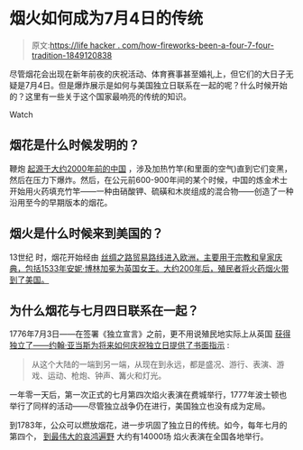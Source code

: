# 烟火如何成为7月4日的传统

> 原文:[https://life hacker . com/how-fireworks-been-a-four-7-four-tradition-1849120838](https://lifehacker.com/how-fireworks-became-a-fourth-of-july-tradition-1849120838)

尽管烟花会出现在新年前夜的庆祝活动、体育赛事甚至婚礼上，但它们的大日子无疑是7月4日。但是爆炸展示是如何与美国独立日联系在一起的呢？什么时候开始的？这里有一些关于这个国家最响亮的传统的知识。

Watch

## 烟花是什么时候发明的？

鞭炮 [起源于大约2000年前的中国](https://www.farmersalmanac.com/fourth-july-independence-day) ，涉及加热竹竿(和里面的空气)直到它们变黑，然后在压力下爆炸。然后，在公元前600-900年间的某个时候，中国的炼金术士开始用火药填充竹竿——一种由硝酸钾、硫磺和木炭组成的混合物——创造了一种沿用至今的早期版本的烟花。

## 烟火是什么时候来到美国的？

13世纪 时，烟花开始经由 [丝绸之路贸易路线进入欧洲，主要用于宗教和皇家庆典，包括1533年安妮·博林加冕为英国女王。大约200年后，殖民者将火药烟火带到了美国。](https://www.farmersalmanac.com/fourth-july-independence-day)

## 为什么烟花与七月四日联系在一起？

1776年7月3日——在签署《独立宣言》之前，更不用说殖民地实际上从英国 [获得独立了——约翰·亚当斯为将来如何庆祝独立日提供了书面指示](https://www.farmersalmanac.com/fourth-july-independence-day) :

> 从这个大陆的一端到另一端，从现在到永远，都是盛况、游行、表演、游戏、运动、枪炮、钟声、篝火和灯光。

一年零一天后，第一次正式的七月第四次焰火表演在费城举行，1777年波士顿也举行了同样的活动——尽管独立战争仍在进行，美国独立也没有成为定局。

到1783年，公众可以燃放烟花，进一步巩固了独立日的传统。如今，每年七月的第四个， [到最伟大的哀鸿遍野](https://lifehacker.com/how-to-calm-your-dog-when-there-are-fireworks-going-off-1836079557) 大约有14000场 焰火表演在全国各地举行。
